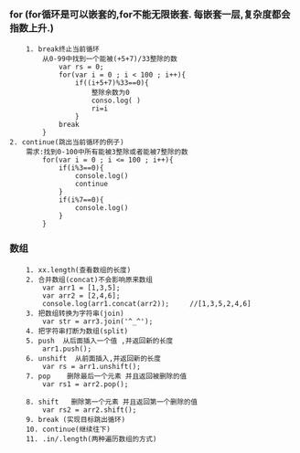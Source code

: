 ### for (for循环是可以嵌套的,for不能无限嵌套. 每嵌套一层,复杂度都会指数上升.)
		1. break终止当前循环
			从0-99中找到一个能被(+5+7)/33整除的数
				var rs = 0;
				for(var i = 0 ; i < 100 ; i++){
					if((i+5+7)%33==0){
						整除余数为0
						conso.log( )
						ri=i
					}
				break
			}
	2. continue(跳出当前循环的例子)
		需求:找到0-100中所有能被3整除或者能被7整除的数
			for(var i = 0 ; i <= 100 ; i++){
				if(i%3==0){
					console.log()
					continue
				}
				if(i%7==0){
					console.log()
				}
			}
### 数组
		1. xx.length(查看数组的长度)
		2. 合并数组(concat)不会影响原来数组
			var arr1 = [1,3,5];
			var arr2 = [2,4,6];
			console.log(arr1.concat(arr2));		//[1,3,5,2,4,6]
		3. 把数组转换为字符串(join)
			var str = arr3.join('^_^');
		4. 把字符串打断为数组(split)
		5. push  从后面插入一个值 ,并返回新的长度
			arr1.push();
		6. unshift  从前面插入,并返回新的长度
			var rs = arr1.unshift();
		7. pop    删除最后一个元素 并且返回被删除的值
			var rs1 = arr2.pop();
		
		8. shift   删除第一个元素 并且返回第一个删除的值
			var rs2 = arr2.shift();
		9. break (实现目标跳出循环)
		10. continue(继续往下)
		11. .in/.length(两种遍历数组的方式)
